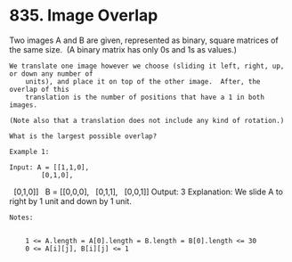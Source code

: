 # 835. Image Overlap

Two images A and B are given, represented as binary, square
        matrices of the same size.  (A binary matrix has only 0s and 1s as values.)

    We translate one image however we choose (sliding it left, right, up, or down any number of
        units), and place it on top of the other image.  After, the overlap of this
        translation is the number of positions that have a 1 in both images.

    (Note also that a translation does not include any kind of rotation.)

    What is the largest possible overlap?

    Example 1:

    Input: A = [[1,1,0],
            [0,1,0],
            [0,1,0]]
       B = [[0,0,0],
            [0,1,1],
            [0,0,1]]
Output: 3
Explanation: We slide A to right by 1 unit and down by 1 unit.

    Notes: 

    
        1 <= A.length = A[0].length = B.length = B[0].length <= 30
        0 <= A[i][j], B[i][j] <= 1